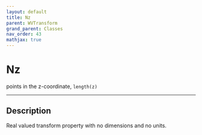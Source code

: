 ```yaml
---
layout: default
title: Nz
parent: WVTransform
grand_parent: Classes
nav_order: 43
mathjax: true
---
```


#  Nz

points in the z-coordinate, `length(z)`


---

## Description
Real valued transform property with no dimensions and no units.


